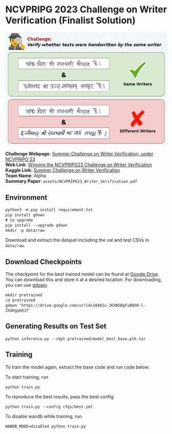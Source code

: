 # NCVPRIPG 2023 Challenge on Writer Verification (Finalist Solution)

![intro image](assets/img.png)

**Challenge Webpage**: [Summer Challenge on Writer Verification, under NCVPRIPG'23](https://vl2g.github.io/challenges/wv2023)  
**Web Link**: [Winning the NCVPRIPG23 Challenge on Writer Verification](https://mohitsharma-iitj.github.io/ncvpripg23_writer_verification/)  
**Kaggle Link**: [Summer Challenge on Writer Verification](https://www.kaggle.com/competitions/summer-challenge-on-writer-verification23-finale/leaderboard)  
**Team Name**: Alpha  
**Summary Paper**: `assets/NCVPRIPG23_Writer_Verification.pdf`


## Environment

```shell
python3 -m pip install requirement.txt
pip install gdown
# to upgrade
pip install --upgrade gdown
mkdir -p data/raw
```

Download and extract the dataset including the val and test CSVs in `data/raw`.

## Download Checkpoints
The checkpoint for the best trained model can be found at [Google Drive](https://drive.google.com/drive/folders/1AAAuh62G2LHKOPOJvhUkUuC7w6SMKvzI?usp=sharing). You can download this and store it at a desired location. For downloading, you can use [gdown](https://github.com/wkentaro/gdown).

```shell
mkdir pretrained
cd pretrained
gdown 'https://drive.google.com/uc?id=1848Iu-JKXWSBgFvBN50-l-ZXXKgqkRJf'
```

## Generating Results on Test Set

```shell
python inference.py --ckpt pretrained/model_best_base.pth.tar
```

## Training

To train the model again, extract the base code and run code below.

To start training, run
```shell
python train.py
```

To reproduce the best results, pass the best config
```shell
python train.py --config cfgs/best.yml
```

To disable wandb while training, run
```shell
WANDB_MODE=disabled python train.py
```
